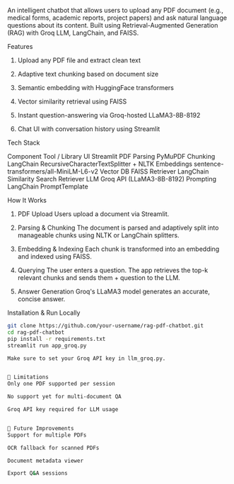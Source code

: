 An intelligent chatbot that allows users to upload any PDF document (e.g., medical forms, academic reports, project papers) and ask natural language questions about its content. Built using Retrieval-Augmented Generation (RAG) with Groq LLM, LangChain, and FAISS.

 Features

1) Upload any PDF file and extract clean text

2) Adaptive text chunking based on document size

3) Semantic embedding with HuggingFace transformers

4) Vector similarity retrieval using FAISS

5) Instant question-answering via Groq-hosted LLaMA3-8B-8192

6) Chat UI with conversation history using Streamlit


Tech Stack

Component	         Tool / Library
UI	             Streamlit
PDF Parsing      PyMuPDF
Chunking	     LangChain RecursiveCharacterTextSplitter + NLTK
Embeddings	     sentence-transformers/all-MiniLM-L6-v2
Vector DB	     FAISS
Retriever	     LangChain Similarity Search Retriever
LLM	             Groq API (LLaMA3-8B-8192)
Prompting	     LangChain PromptTemplate


How It Works

1) PDF Upload
Users upload a document via Streamlit.

2) Parsing & Chunking
The document is parsed and adaptively split into manageable chunks using NLTK or LangChain splitters.

3) Embedding & Indexing
Each chunk is transformed into an embedding and indexed using FAISS.

4) Querying
The user enters a question. The app retrieves the top-k relevant chunks and sends them + question to the LLM.

5) Answer Generation
Groq's LLaMA3 model generates an accurate, concise answer.


Installation & Run Locally

```bash
git clone https://github.com/your-username/rag-pdf-chatbot.git
cd rag-pdf-chatbot
pip install -r requirements.txt
streamlit run app_groq.py

Make sure to set your Groq API key in llm_groq.py.


🚧 Limitations
Only one PDF supported per session

No support yet for multi-document QA

Groq API key required for LLM usage


📌 Future Improvements
Support for multiple PDFs

OCR fallback for scanned PDFs

Document metadata viewer

Export Q&A sessions
